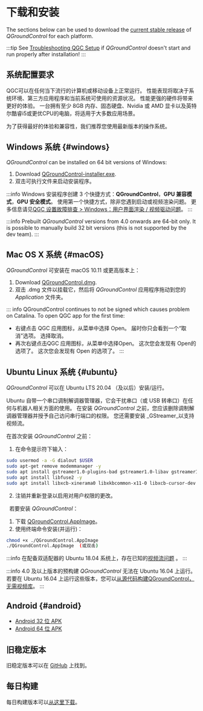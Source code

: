# 下载和安装

The sections below can be used to download the [current stable release](../releases/release_notes.md) of _QGroundControl_ for each platform.

:::tip
See [Troubleshooting QGC Setup](../troubleshooting/qgc_setup.md) if _QGroundControl_ doesn't start and run properly after installation!
:::

## 系统配置要求

QGC可以在任何当下流行的计算机或移动设备上正常运行。 性能表现将取决于系统环境、第三方应用程序和当前系统可使用的资源状况。
性能更强的硬件将带来更好的体验。
一台拥有至少 8GB 内存、固态硬盘、Nvidia 或 AMD 显卡以及英特尔酷睿i5或更优CPU的电脑，将适用于大多数应用场景。

为了获得最好的体验和兼容性，我们推荐您使用最新版本的操作系统。

## Windows 系统 {#windows}

_QGroundControl_ can be installed on 64 bit versions of Windows:

1. Download [QGroundControl-installer.exe](https://d176tv9ibo4jno.cloudfront.net/latest/QGroundControl-installer.exe).
2. 双击可执行文件来启动安装程序。

:::info
Windows 安装程序创建 3 个快捷方式：**QGroundControl**，**GPU 兼容模式**，**GPU 安全模式**。
使用第一个快捷方式，除非您遇到启动或视频渲染问题。
更多信息请见[QGC 设置故障排查 > Windows：用户界面渲染 / 视频驱动问题](../troubleshooting/qgc_setup.md#opengl_troubleshooting)。
:::

:::info
Prebuilt _QGroundControl_ versions from 4.0 onwards are 64-bit only.
It is possible to manually build 32 bit versions (this is not supported by the dev team).
:::

## Mac OS X 系统 {#macOS}

_QGroundControl_ 可安装在 macOS 10.11 或更高版本上：

<!-- match version using https://docs.qgroundcontrol.com/master/en/qgc-dev-guide/getting_started/#native-builds -->

<!-- usually based on Qt macOS dependency -->

1. Download [QGroundControl.dmg](https://d176tv9ibo4jno.cloudfront.net/latest/QGroundControl.dmg).
2. 双击 .dmg 文件以挂载它，然后将 _QGroundControl_ 应用程序拖动到您的 _Application_ 文件夹。

::: info
QGroundControl continues to not be signed which causes problem on Catalina. To open QGC app for the first time:

- 右键点击 QGC 应用图标，从菜单中选择 Open。 届时你只会看到一个“取消”选项。 选择取消。
- 再次右键点击QGC 应用图标，从菜单中选择Open。 这次您会发现有 Open的选项了。 这次您会发现有 Open 的选项了。
  :::

## Ubuntu Linux 系统 {#ubuntu}

_QGroundControl_ 可以在 Ubuntu LTS 20.04 （及以后）安装/运行。

Ubuntu 自带一个串口调制解调器管理器，它会干扰串口（或 USB 转串口）在任何与机器人相关方面的使用。
在安装 _QGroundControl_ 之前，您应该删除调制解调器管理器并授予自己访问串行端口的权限。
您还需要安装 _GStreamer_以支持视频流。

在首次安装 _QGroundControl_ 之前：

1. 在命令提示符下输入：
  ```sh
  sudo usermod -a -G dialout $USER
  sudo apt-get remove modemmanager -y
  sudo apt install gstreamer1.0-plugins-bad gstreamer1.0-libav gstreamer1.0-gl -y
  sudo apt install libfuse2 -y
  sudo apt install libxcb-xinerama0 libxkbcommon-x11-0 libxcb-cursor-dev -y
  ```
  <!-- Note, remove install of libqt5gui5 https://github.com/mavlink/qgroundcontrol/issues/10176 fixed -->
2. 注销并重新登录以启用对用户权限的更改。

&nbsp; 若要安装 _QGroundControl_：

1. 下载 [QGroundControl.AppImage](https://d176tv9ibo4jno.cloudfront.net/latest/QGroundControl.AppImage)。
2. 使用终端命令安装(并运行)：
  ```sh
  chmod +x ./QGroundControl.AppImage
  ./QGroundControl.AppImage  (或双击)
  ```

:::info
在配备双适配器的 Ubuntu 18.04 系统上，存在已知的[视频流问题](../troubleshooting/qgc_setup.md#dual_vga) 。
:::

:::info
4.0 及以上版本的预构建 _QGroundControl_ 无法在 Ubuntu 16.04 上运行。
若要在 Ubuntu 16.04 上运行这些版本，您可以[从源代码构建QGroundControl，无需视频库](https://dev.qgroundcontrol.com/en/getting_started/)。
:::

## Android {#android}

- [Android 32 位 APK](https://qgroundcontrol.s3-us-west-2.amazonaws.com/latest/QGroundControl32.apk)
- [Android 64 位 APK](https://qgroundcontrol.s3-us-west-2.amazonaws.com/latest/QGroundControl64.apk)

## 旧稳定版本

旧稳定版本可以在 <a href="https://github.com/mavlink/qgroundcontrol/releases/" target="_blank">GitHub</a> 上找到。

## 每日构建

每日构建版本可以[从这里下载](../releases/daily_builds.md)。
